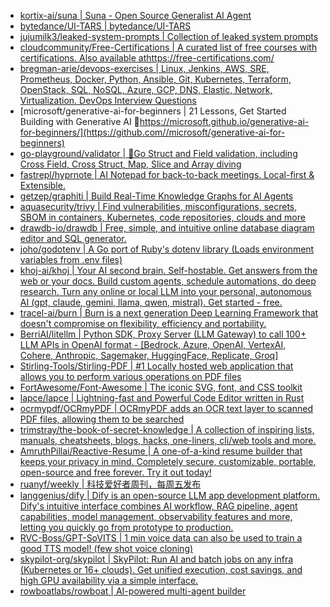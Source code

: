 + [kortix-ai/suna | Suna - Open Source Generalist AI Agent](https://github.com//kortix-ai/suna)
+ [bytedance/UI-TARS | bytedance/UI-TARS](https://github.com//bytedance/UI-TARS)
+ [jujumilk3/leaked-system-prompts | Collection of leaked system prompts](https://github.com//jujumilk3/leaked-system-prompts)
+ [cloudcommunity/Free-Certifications | A curated list of free courses with certifications. Also available athttps://free-certifications.com/](https://github.com//cloudcommunity/Free-Certifications)
+ [bregman-arie/devops-exercises | Linux, Jenkins, AWS, SRE, Prometheus, Docker, Python, Ansible, Git, Kubernetes, Terraform, OpenStack, SQL, NoSQL, Azure, GCP, DNS, Elastic, Network, Virtualization. DevOps Interview Questions](https://github.com//bregman-arie/devops-exercises)
+ [microsoft/generative-ai-for-beginners | 21 Lessons, Get Started Building with Generative AI 🔗https://microsoft.github.io/generative-ai-for-beginners/](https://github.com//microsoft/generative-ai-for-beginners)
+ [go-playground/validator | 💯Go Struct and Field validation, including Cross Field, Cross Struct, Map, Slice and Array diving](https://github.com//go-playground/validator)
+ [fastrepl/hyprnote | AI Notepad for back-to-back meetings. Local-first & Extensible.](https://github.com//fastrepl/hyprnote)
+ [getzep/graphiti | Build Real-Time Knowledge Graphs for AI Agents](https://github.com//getzep/graphiti)
+ [aquasecurity/trivy | Find vulnerabilities, misconfigurations, secrets, SBOM in containers, Kubernetes, code repositories, clouds and more](https://github.com//aquasecurity/trivy)
+ [drawdb-io/drawdb | Free, simple, and intuitive online database diagram editor and SQL generator.](https://github.com//drawdb-io/drawdb)
+ [joho/godotenv | A Go port of Ruby's dotenv library (Loads environment variables from .env files)](https://github.com//joho/godotenv)
+ [khoj-ai/khoj | Your AI second brain. Self-hostable. Get answers from the web or your docs. Build custom agents, schedule automations, do deep research. Turn any online or local LLM into your personal, autonomous AI (gpt, claude, gemini, llama, qwen, mistral). Get started - free.](https://github.com//khoj-ai/khoj)
+ [tracel-ai/burn | Burn is a next generation Deep Learning Framework that doesn't compromise on flexibility, efficiency and portability.](https://github.com//tracel-ai/burn)
+ [BerriAI/litellm | Python SDK, Proxy Server (LLM Gateway) to call 100+ LLM APIs in OpenAI format - [Bedrock, Azure, OpenAI, VertexAI, Cohere, Anthropic, Sagemaker, HuggingFace, Replicate, Groq]](https://github.com//BerriAI/litellm)
+ [Stirling-Tools/Stirling-PDF | #1 Locally hosted web application that allows you to perform various operations on PDF files](https://github.com//Stirling-Tools/Stirling-PDF)
+ [FortAwesome/Font-Awesome | The iconic SVG, font, and CSS toolkit](https://github.com//FortAwesome/Font-Awesome)
+ [lapce/lapce | Lightning-fast and Powerful Code Editor written in Rust](https://github.com//lapce/lapce)
+ [ocrmypdf/OCRmyPDF | OCRmyPDF adds an OCR text layer to scanned PDF files, allowing them to be searched](https://github.com//ocrmypdf/OCRmyPDF)
+ [trimstray/the-book-of-secret-knowledge | A collection of inspiring lists, manuals, cheatsheets, blogs, hacks, one-liners, cli/web tools and more.](https://github.com//trimstray/the-book-of-secret-knowledge)
+ [AmruthPillai/Reactive-Resume | A one-of-a-kind resume builder that keeps your privacy in mind. Completely secure, customizable, portable, open-source and free forever. Try it out today!](https://github.com//AmruthPillai/Reactive-Resume)
+ [ruanyf/weekly | 科技爱好者周刊，每周五发布](https://github.com//ruanyf/weekly)
+ [langgenius/dify | Dify is an open-source LLM app development platform. Dify's intuitive interface combines AI workflow, RAG pipeline, agent capabilities, model management, observability features and more, letting you quickly go from prototype to production.](https://github.com//langgenius/dify)
+ [RVC-Boss/GPT-SoVITS | 1 min voice data can also be used to train a good TTS model! (few shot voice cloning)](https://github.com//RVC-Boss/GPT-SoVITS)
+ [skypilot-org/skypilot | SkyPilot: Run AI and batch jobs on any infra (Kubernetes or 16+ clouds). Get unified execution, cost savings, and high GPU availability via a simple interface.](https://github.com//skypilot-org/skypilot)
+ [rowboatlabs/rowboat | AI-powered multi-agent builder](https://github.com//rowboatlabs/rowboat)
